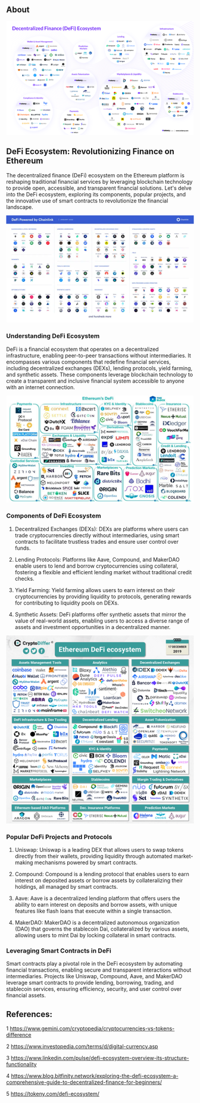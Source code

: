 ## About

![image](1.png)

## DeFi Ecosystem: Revolutionizing Finance on Ethereum

The decentralized finance (DeFi) ecosystem on the Ethereum platform is reshaping traditional financial services by leveraging blockchain technology to provide open, accessible, and transparent financial solutions. Let's delve into the DeFi ecosystem, exploring its components, popular projects, and the innovative use of smart contracts to revolutionize the financial landscape.

![image](2.webp)

### Understanding DeFi Ecosystem

DeFi is a financial ecosystem that operates on a decentralized infrastructure, enabling peer-to-peer transactions without intermediaries. It encompasses various components that redefine financial services, including decentralized exchanges (DEXs), lending protocols, yield farming, and synthetic assets. These components leverage blockchain technology to create a transparent and inclusive financial system accessible to anyone with an internet connection.

![image](3.jpg)

### Components of DeFi Ecosystem

1. Decentralized Exchanges (DEXs): DEXs are platforms where users can trade cryptocurrencies directly without intermediaries, using smart contracts to facilitate trustless trades and ensure user control over funds.

2. Lending Protocols: Platforms like Aave, Compound, and MakerDAO enable users to lend and borrow cryptocurrencies using collateral, fostering a flexible and efficient lending market without traditional credit checks.

3. Yield Farming: Yield farming allows users to earn interest on their cryptocurrencies by providing liquidity to protocols, generating rewards for contributing to liquidity pools on DEXs.

4. Synthetic Assets: DeFi platforms offer synthetic assets that mirror the value of real-world assets, enabling users to access a diverse range of assets and investment opportunities in a decentralized manner.

![image](4.webp)

### Popular DeFi Projects and Protocols

1. Uniswap: Uniswap is a leading DEX that allows users to swap tokens directly from their wallets, providing liquidity through automated market-making mechanisms powered by smart contracts.

2. Compound: Compound is a lending protocol that enables users to earn interest on deposited assets or borrow assets by collateralizing their holdings, all managed by smart contracts.

3. Aave: Aave is a decentralized lending platform that offers users the ability to earn interest on deposits and borrow assets, with unique features like flash loans that execute within a single transaction.

4. MakerDAO: MakerDAO is a decentralized autonomous organization (DAO) that governs the stablecoin Dai, collateralized by various assets, allowing users to mint Dai by locking collateral in smart contracts.

### Leveraging Smart Contracts in DeFi

Smart contracts play a pivotal role in the DeFi ecosystem by automating financial transactions, enabling secure and transparent interactions without intermediaries. Projects like Uniswap, Compound, Aave, and MakerDAO leverage smart contracts to provide lending, borrowing, trading, and stablecoin services, ensuring efficiency, security, and user control over financial assets.


## References:

1 https://www.gemini.com/cryptopedia/cryptocurrencies-vs-tokens-difference

2 https://www.investopedia.com/terms/d/digital-currency.asp

3 https://www.linkedin.com/pulse/defi-ecosystem-overview-its-structure-functionality

4 https://www.blog.bitfinity.network/exploring-the-defi-ecosystem-a-comprehensive-guide-to-decentralized-finance-for-beginners/

5 https://tokeny.com/defi-ecosystem/

